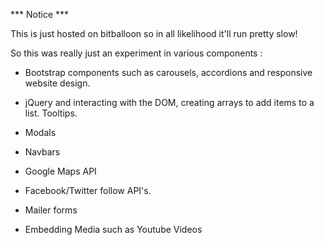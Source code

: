 *** Notice ***

This is just hosted on bitballoon so in all likelihood it'll run pretty slow!


So this was really just an experiment in various components :

- Bootstrap components such as carousels, accordions and responsive website design.

- jQuery and interacting with the DOM, creating arrays to add items to a list. Tooltips.

- Modals

- Navbars

- Google Maps API

- Facebook/Twitter follow API's.

- Mailer forms

- Embedding Media such as Youtube Videos